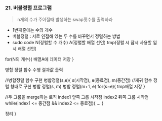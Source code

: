 ### 21. 버블정렬 프로그램
> n개의 수가 주어질때 발생하는 swap횟수를 출력하라
* 1번째줄에는 수의 개수
* 버블정렬 : 서로 인접해 있는 두 수를 바꾸면서 정렬하는 방법
* sudo code
N(정렬할 수 개수)
A(정렬할 배열 선언)
tmp(정렬 시 잠시 사용할 임시 배열 선언)

for(N의 개수){
  배열A에 데이터 저장
}

병합 정렬 함수 수행
결과값 출력

//병합정렬 함수 구현
병합정렬(s,e){
  s(시작점), e(종료점), m(중간점)
  //재귀 함수 정렬 형태로 구현
  병합 정렬(s, m)
  병합 정렬(m+1, e)
  for(s~e){
    tmp배열 저장
  }

  //두 그룹을 merge하는 로직
  index1 앞쪽 그룹 시작점
  index2 뒤쪽 그룹 시작점
  while(index1 <= 중간점 && index2 <= 종료점){
    ...
  }
   
   정리
}